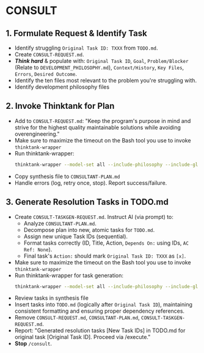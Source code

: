 # CONSULT

## 1. Formulate Request & Identify Task
- Identify struggling `Original Task ID: TXXX` from `TODO.md`.
- Create `CONSULT-REQUEST.md`.
- ***Think hard*** & populate with: `Original Task ID`, `Goal`, `Problem/Blocker` (Relate to `DEVELOPMENT_PHILOSOPHY.md`), `Context/History`, `Key Files`, `Errors`, `Desired Outcome`.
- Identify the ten files most relevant to the problem you're struggling with.
- Identify development philosophy files

## 2. Invoke Thinktank for Plan
- Add to `CONSULT-REQUEST.md`: "Keep the program's purpose in mind and strive for the highest quality maintainable solutions while avoiding overengineering."
- Make sure to maximize the timeout on the Bash tool you use to invoke `thinktank-wrapper`
- Run thinktank-wrapper:
    ```bash
    thinktank-wrapper --model-set all --include-philosophy --include-glance --instructions CONSULT-REQUEST.md [ten most relevant files]
    ```
- Copy synthesis file to `CONSULTANT-PLAN.md`
- Handle errors (log, retry once, stop). Report success/failure.

## 3. Generate Resolution Tasks in TODO.md
- Create `CONSULT-TASKGEN-REQUEST.md`. Instruct AI (via prompt) to:
    - Analyze `CONSULTANT-PLAN.md`.
    - Decompose plan into new, atomic tasks for `TODO.md`.
    - Assign new unique Task IDs (sequential).
    - Format tasks correctly (ID, Title, Action, `Depends On:` using IDs, `AC Ref: None`).
    - Final task's `Action:` should mark `Original Task ID: TXXX` as `[x]`.
- Make sure to maximize the timeout on the Bash tool you use to invoke `thinktank-wrapper`
- Run thinktank-wrapper for task generation:
    ```bash
    thinktank-wrapper --model-set all --include-philosophy --include-glance --instructions CONSULT-TASKGEN-REQUEST.md CONSULTANT-PLAN.md
    ```
- Review tasks in synthesis file
- Insert tasks into `TODO.md` (logically after `Original Task ID`), maintaining consistent formatting and ensuring proper dependency references.
- Remove `CONSULT-REQUEST.md`, `CONSULTANT-PLAN.md`, `CONSULT-TASKGEN-REQUEST.md`.
- Report: "Generated resolution tasks [New Task IDs] in TODO.md for original task [Original Task ID]. Proceed via /execute."
- **Stop** `/consult`.

